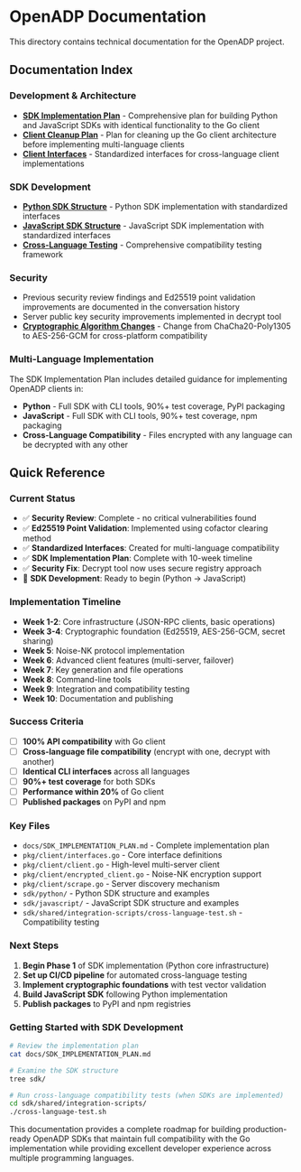 # OpenADP Documentation

This directory contains technical documentation for the OpenADP project.

## Documentation Index

### Development & Architecture
- **[SDK Implementation Plan](SDK_IMPLEMENTATION_PLAN.md)** - Comprehensive plan for building Python and JavaScript SDKs with identical functionality to the Go client
- **[Client Cleanup Plan](CLIENT_CLEANUP_PLAN.md)** - Plan for cleaning up the Go client architecture before implementing multi-language clients
- **[Client Interfaces](../pkg/client/interfaces.go)** - Standardized interfaces for cross-language client implementations

### SDK Development
- **[Python SDK Structure](../sdk/python/)** - Python SDK implementation with standardized interfaces
- **[JavaScript SDK Structure](../sdk/javascript/)** - JavaScript SDK implementation with standardized interfaces
- **[Cross-Language Testing](../sdk/shared/integration-scripts/)** - Comprehensive compatibility testing framework

### Security
- Previous security review findings and Ed25519 point validation improvements are documented in the conversation history
- Server public key security improvements implemented in decrypt tool
- **[Cryptographic Algorithm Changes](CRYPTO_ALGORITHM_CHANGES.md)** - Change from ChaCha20-Poly1305 to AES-256-GCM for cross-platform compatibility

### Multi-Language Implementation
The SDK Implementation Plan includes detailed guidance for implementing OpenADP clients in:
- **Python** - Full SDK with CLI tools, 90%+ test coverage, PyPI packaging
- **JavaScript** - Full SDK with CLI tools, 90%+ test coverage, npm packaging
- **Cross-Language Compatibility** - Files encrypted with any language can be decrypted with any other

## Quick Reference

### Current Status
- ✅ **Security Review**: Complete - no critical vulnerabilities found
- ✅ **Ed25519 Point Validation**: Implemented using cofactor clearing method
- ✅ **Standardized Interfaces**: Created for multi-language compatibility
- ✅ **SDK Implementation Plan**: Complete with 10-week timeline
- ✅ **Security Fix**: Decrypt tool now uses secure registry approach
- 🔄 **SDK Development**: Ready to begin (Python → JavaScript)

### Implementation Timeline
- **Week 1-2**: Core infrastructure (JSON-RPC clients, basic operations)
- **Week 3-4**: Cryptographic foundation (Ed25519, AES-256-GCM, secret sharing)
- **Week 5**: Noise-NK protocol implementation
- **Week 6**: Advanced client features (multi-server, failover)
- **Week 7**: Key generation and file operations
- **Week 8**: Command-line tools
- **Week 9**: Integration and compatibility testing
- **Week 10**: Documentation and publishing

### Success Criteria
- [ ] **100% API compatibility** with Go client
- [ ] **Cross-language file compatibility** (encrypt with one, decrypt with another)
- [ ] **Identical CLI interfaces** across all languages
- [ ] **90%+ test coverage** for both SDKs
- [ ] **Performance within 20%** of Go client
- [ ] **Published packages** on PyPI and npm

### Key Files
- `docs/SDK_IMPLEMENTATION_PLAN.md` - Complete implementation plan
- `pkg/client/interfaces.go` - Core interface definitions
- `pkg/client/client.go` - High-level multi-server client
- `pkg/client/encrypted_client.go` - Noise-NK encryption support
- `pkg/client/scrape.go` - Server discovery mechanism
- `sdk/python/` - Python SDK structure and examples
- `sdk/javascript/` - JavaScript SDK structure and examples
- `sdk/shared/integration-scripts/cross-language-test.sh` - Compatibility testing

### Next Steps
1. **Begin Phase 1** of SDK implementation (Python core infrastructure)
2. **Set up CI/CD pipeline** for automated cross-language testing
3. **Implement cryptographic foundations** with test vector validation
4. **Build JavaScript SDK** following Python implementation
5. **Publish packages** to PyPI and npm registries

### Getting Started with SDK Development
```bash
# Review the implementation plan
cat docs/SDK_IMPLEMENTATION_PLAN.md

# Examine the SDK structure
tree sdk/

# Run cross-language compatibility tests (when SDKs are implemented)
cd sdk/shared/integration-scripts/
./cross-language-test.sh
```

This documentation provides a complete roadmap for building production-ready OpenADP SDKs that maintain full compatibility with the Go implementation while providing excellent developer experience across multiple programming languages. 